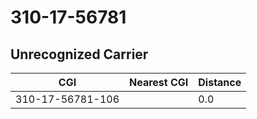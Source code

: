 # 310-17-56781
## Unrecognized Carrier


| CGI | Nearest CGI | Distance |
|-----|-------------|----------|
| 310-17-56781-106 |  | 0.0 |

